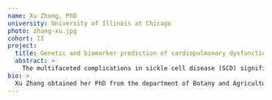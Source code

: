 ```yaml
---
name: Xu Zhang, PhD
university: University of Illinois at Chicago
photo: zhang-xu.jpg
cohort: II
project:
  title: Genetic and biomarker prediction of cardiopulmonary dysfunction and rates of hemolysis in sickle cell disease
  abstract: >
    The multifaceted complications in sickle cell disease (SCD) significantly affect quality of life and life expectancy. Cardiopulmonary dysfunction is a major cause of morbidity and mortality in SCD. Our recent studies demonstrated association of cardiopulmonary dysfunction with elevated hemolysis. This proposal aims to identify genetic predictors of cardiopulmonary outcomes of SCD and to assess the mediating effect of hemolysis. The project involves phenotype harmonization, genetic association and mediation analyses through which detailed feedback on BDC can be provided and the experience of the ecosystem functionality can be shared with peers in the SCD working group.
bio: >
  Xu Zhang obtained her PhD from the department of Botany and Agricultural Biochemistry at the University of Vermont. Dr. Zhang had her postdoctoral training from 2004 - 2009 in the Department of Ecology and Evolution at the University of Chicago. In 2012 he joined the Sickle Cell Disease Center at the University of Illinois at Chicago as an Assistant Professor. Her research is focused on quantitative genetics and genomics approaches to study complex traits. She is currently working on the genetic basis of clinical variations in sickle cell disease.
---
```

